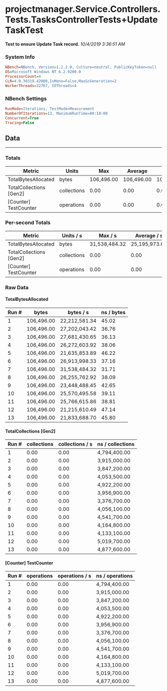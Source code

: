 ﻿# projectmanager.Service.Controllers.Tests.TasksControllerTests+UpdateTaskTest
__Test to ensure Update Task record.__
_10/4/2019 3:36:51 AM_
### System Info
```ini
NBench=NBench, Version=1.2.2.0, Culture=neutral, PublicKeyToken=null
OS=Microsoft Windows NT 6.2.9200.0
ProcessorCount=4
CLR=4.0.30319.42000,IsMono=False,MaxGcGeneration=2
WorkerThreads=32767, IOThreads=4
```

### NBench Settings
```ini
RunMode=Iterations, TestMode=Measurement
NumberOfIterations=13, MaximumRunTime=00:10:00
Concurrent=True
Tracing=False
```

## Data
-------------------

### Totals
|          Metric |           Units |             Max |         Average |             Min |          StdDev |
|---------------- |---------------- |---------------- |---------------- |---------------- |---------------- |
|TotalBytesAllocated |           bytes |      106,496.00 |      106,496.00 |      106,496.00 |            0.00 |
|TotalCollections [Gen2] |     collections |            0.00 |            0.00 |            0.00 |            0.00 |
|[Counter] TestCounter |      operations |            0.00 |            0.00 |            0.00 |            0.00 |

### Per-second Totals
|          Metric |       Units / s |         Max / s |     Average / s |         Min / s |      StdDev / s |
|---------------- |---------------- |---------------- |---------------- |---------------- |---------------- |
|TotalBytesAllocated |           bytes |   31,538,484.32 |   25,195,973.68 |   21,215,610.49 |    2,998,695.35 |
|TotalCollections [Gen2] |     collections |            0.00 |            0.00 |            0.00 |            0.00 |
|[Counter] TestCounter |      operations |            0.00 |            0.00 |            0.00 |            0.00 |

### Raw Data
#### TotalBytesAllocated
|           Run # |           bytes |       bytes / s |      ns / bytes |
|---------------- |---------------- |---------------- |---------------- |
|               1 |      106,496.00 |   22,212,581.34 |           45.02 |
|               2 |      106,496.00 |   27,202,043.42 |           36.76 |
|               3 |      106,496.00 |   27,681,430.65 |           36.13 |
|               4 |      106,496.00 |   26,272,603.92 |           38.06 |
|               5 |      106,496.00 |   21,635,853.89 |           46.22 |
|               6 |      106,496.00 |   26,913,998.33 |           37.16 |
|               7 |      106,496.00 |   31,538,484.32 |           31.71 |
|               8 |      106,496.00 |   26,255,762.92 |           38.09 |
|               9 |      106,496.00 |   23,448,488.45 |           42.65 |
|              10 |      106,496.00 |   25,570,495.58 |           39.11 |
|              11 |      106,496.00 |   25,766,615.86 |           38.81 |
|              12 |      106,496.00 |   21,215,610.49 |           47.14 |
|              13 |      106,496.00 |   21,833,688.70 |           45.80 |

#### TotalCollections [Gen2]
|           Run # |     collections | collections / s |ns / collections |
|---------------- |---------------- |---------------- |---------------- |
|               1 |            0.00 |            0.00 |    4,794,400.00 |
|               2 |            0.00 |            0.00 |    3,915,000.00 |
|               3 |            0.00 |            0.00 |    3,847,200.00 |
|               4 |            0.00 |            0.00 |    4,053,500.00 |
|               5 |            0.00 |            0.00 |    4,922,200.00 |
|               6 |            0.00 |            0.00 |    3,956,900.00 |
|               7 |            0.00 |            0.00 |    3,376,700.00 |
|               8 |            0.00 |            0.00 |    4,056,100.00 |
|               9 |            0.00 |            0.00 |    4,541,700.00 |
|              10 |            0.00 |            0.00 |    4,164,800.00 |
|              11 |            0.00 |            0.00 |    4,133,100.00 |
|              12 |            0.00 |            0.00 |    5,019,700.00 |
|              13 |            0.00 |            0.00 |    4,877,600.00 |

#### [Counter] TestCounter
|           Run # |      operations |  operations / s | ns / operations |
|---------------- |---------------- |---------------- |---------------- |
|               1 |            0.00 |            0.00 |    4,794,400.00 |
|               2 |            0.00 |            0.00 |    3,915,000.00 |
|               3 |            0.00 |            0.00 |    3,847,200.00 |
|               4 |            0.00 |            0.00 |    4,053,500.00 |
|               5 |            0.00 |            0.00 |    4,922,200.00 |
|               6 |            0.00 |            0.00 |    3,956,900.00 |
|               7 |            0.00 |            0.00 |    3,376,700.00 |
|               8 |            0.00 |            0.00 |    4,056,100.00 |
|               9 |            0.00 |            0.00 |    4,541,700.00 |
|              10 |            0.00 |            0.00 |    4,164,800.00 |
|              11 |            0.00 |            0.00 |    4,133,100.00 |
|              12 |            0.00 |            0.00 |    5,019,700.00 |
|              13 |            0.00 |            0.00 |    4,877,600.00 |


